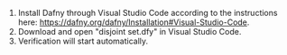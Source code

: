 1. Install Dafny through Visual Studio Code according to the instructions here: https://dafny.org/dafny/Installation#Visual-Studio-Code.
2. Download and open "disjoint set.dfy" in Visual Studio Code.
3. Verification will start automatically.
